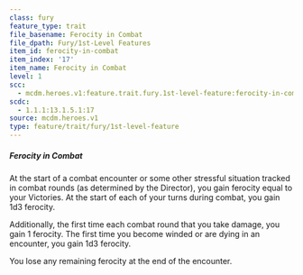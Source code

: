 ```yaml
---
class: fury
feature_type: trait
file_basename: Ferocity in Combat
file_dpath: Fury/1st-Level Features
item_id: ferocity-in-combat
item_index: '17'
item_name: Ferocity in Combat
level: 1
scc:
  - mcdm.heroes.v1:feature.trait.fury.1st-level-feature:ferocity-in-combat
scdc:
  - 1.1.1:13.1.5.1:17
source: mcdm.heroes.v1
type: feature/trait/fury/1st-level-feature
---
```


##### Ferocity in Combat

At the start of a combat encounter or some other stressful situation tracked in combat rounds (as determined by the Director), you gain ferocity equal to your Victories. At the start of each of your turns during combat, you gain 1d3 ferocity.

Additionally, the first time each combat round that you take damage, you gain 1 ferocity. The first time you become winded or are dying in an encounter, you gain 1d3 ferocity.

You lose any remaining ferocity at the end of the encounter.
